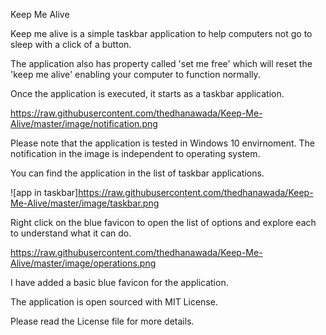 Keep Me Alive

Keep me alive is a simple taskbar application to help computers not go to sleep with a click of a button.

The application also has property called 'set me free' which will reset the 'keep me alive' enabling your computer to function normally.

Once the application is executed, it starts as a taskbar application.

https://raw.githubusercontent.com/thedhanawada/Keep-Me-Alive/master/image/notification.png

Please note that the application is tested in Windows 10 envirnoment. The notification in the image is independent to operating system.

You can find the application in the list of taskbar applications.

![app in taskbar]https://raw.githubusercontent.com/thedhanawada/Keep-Me-Alive/master/image/taskbar.png

Right click on the blue favicon to open the list of options and explore each to understand what it can do.

https://raw.githubusercontent.com/thedhanawada/Keep-Me-Alive/master/image/operations.png

I have added a basic blue favicon for the application.

The application is open sourced with MIT License.

Please read the License file for more details.

